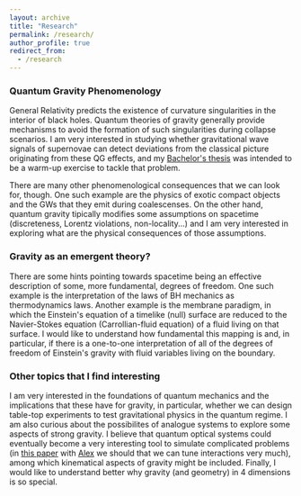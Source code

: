 ```yaml
---
layout: archive
title: "Research"
permalink: /research/
author_profile: true
redirect_from:
  - /research
---
```


### Quantum Gravity Phenomenology

General Relativity predicts the existence of curvature singularities in the interior of black holes. Quantum theories of gravity generally provide mechanisms to avoid the formation of such singularities during collapse scenarios. I am very interested in studying whether gravitational wave signals of supernovae can detect deviations from the classical picture originating from these QG effects, and my [Bachelor's thesis](http://jredondoyuste.github.io/files/physthesis.pdf) was intended to be a warm-up exercise to tackle that problem. 

There are many other phenomenological consequences that we can look for, though. One such example are the physics of exotic compact objects and the GWs that they emit during coalescenses. On the other hand, quantum gravity tipically modifies some assumptions on spacetime (discreteness, Lorentz violations, non-locality...) and I am very interested in exploring what are the physical consequences of those assumptions.  

### Gravity as an emergent theory?

There are some hints pointing towards spacetime being an effective description of some, more fundamental, degrees of freedom. One such example is the interpretation of the laws of BH mechanics as thermodynamics laws. Another example is the membrane paradigm, in which the Einstein's equation of a timelike (null) surface are reduced to the Navier-Stokes equation (Carrollian-fluid equation) of a fluid living on that surface. I would like to understand how fundamental this mapping is and, in particular, if there is a one-to-one interpretation of all of the degrees of freedom of Einstein's gravity with fluid variables living on the boundary. 

### Other topics that I find interesting

I am very interested in the foundations of quantum mechanics and the implications that these have for gravity, in particular, whether we can design table-top experiments to test gravitational physics in the quantum regime. I am also curious about the possibilites of analogue systems to explore some aspects of strong gravity. I believe that quantum optical systems could eventually become a very interesting tool to simulate complicated problems (in [this paper](https://iopscience.iop.org/article/10.1088/1367-2630/ac27e0/meta) with [Alex](https://sites.google.com/view/gonzaleztudela) we should that we can tune interactions very much), among which kinematical aspects of gravity might be included. Finally, I would like to understand better why gravity (and geometry) in 4 dimensions is so special. 


